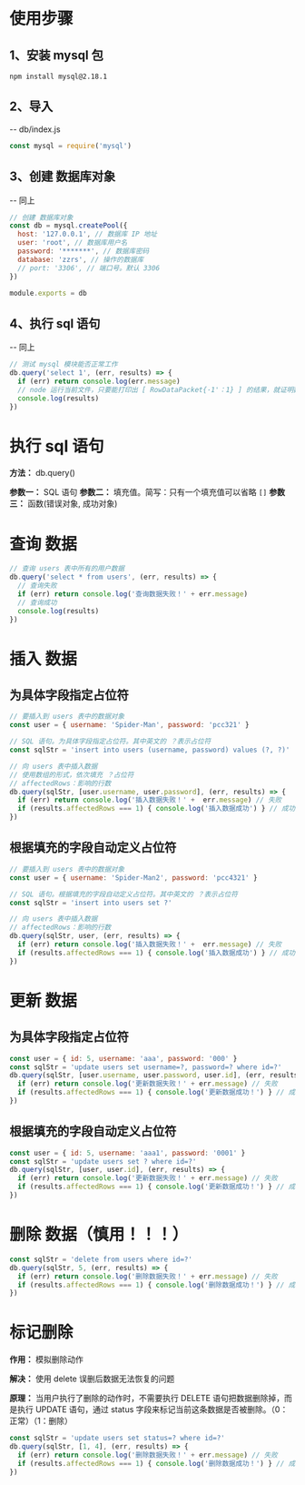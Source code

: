 # 使用步骤
  ## 1、安装 mysql 包
  `npm install mysql@2.18.1`

  ## 2、导入
  -- db/index.js
  ```js
  const mysql = require('mysql')
  ```

  ## 3、创建 数据库对象
  -- 同上
  ```js
  // 创建 数据库对象
  const db = mysql.createPool({
    host: '127.0.0.1', // 数据库 IP 地址
    user: 'root', // 数据库用户名
    password: '*******', // 数据库密码
    database: 'zzrs', // 操作的数据库
    // port: '3306', // 端口号。默认 3306
  })

  module.exports = db
  ```

  ## 4、执行 sql 语句
  -- 同上
  ```js
  // 测试 mysql 模块能否正常工作
  db.query('select 1', (err, results) => {
    if (err) return console.log(err.message)
    // node 运行当前文件，只要能打印出 [ RowDataPacket{·1'：1} ] 的结果，就证明数据库连接正常
    console.log(results)
  })
  ```

# 执行 sql 语句
  **方法：** db.query()

  **参数一：** SQL 语句
  **参数二：** 填充值。简写：只有一个填充值可以省略 `[]`
  **参数三：** 函数(错误对象, 成功对象)

# 查询 数据
  ```js
  // 查询 users 表中所有的用户数据
  db.query('select * from users', (err, results) => {
    // 查询失败
    if (err) return console.log('查询数据失败！' + err.message)
    // 查询成功
    console.log(results)
  })
  ```

# 插入 数据
  ## 为具体字段指定占位符
  ```js
  // 要插入到 users 表中的数据对象
  const user = { username: 'Spider-Man', password: 'pcc321' }

  // SQL 语句。为具体字段指定占位符。其中英文的 ？表示占位符
  const sqlStr = 'insert into users (username, password) values (?, ?)'

  // 向 users 表中插入数据 
  // 使用数组的形式，依次填充 ？占位符
  // affectedRows：影响的行数
  db.query(sqlStr, [user.username, user.password], (err, results) => {
    if (err) return console.log('插入数据失败！' +  err.message) // 失败 
    if (results.affectedRows === 1) { console.log('插入数据成功') } // 成功
  })
  ```

  ## 根据填充的字段自动定义占位符
  ```js
  // 要插入到 users 表中的数据对象
  const user = { username: 'Spider-Man2', password: 'pcc4321' }

  // SQL 语句。根据填充的字段自动定义占位符。其中英文的 ？表示占位符
  const sqlStr = 'insert into users set ?'

  // 向 users 表中插入数据 
  // affectedRows：影响的行数
  db.query(sqlStr, user, (err, results) => {
    if (err) return console.log('插入数据失败！' +  err.message) // 失败 
    if (results.affectedRows === 1) { console.log('插入数据成功') } // 成功
  })
  ```

# 更新 数据
  ## 为具体字段指定占位符
  ```js
  const user = { id: 5, username: 'aaa', password: '000' }
  const sqlStr = 'update users set username=?, password=? where id=?'
  db.query(sqlStr, [user.username, user.password, user.id], (err, results) => {
    if (err) return console.log('更新数据失败！' + err.message) // 失败
    if (results.affectedRows === 1) { console.log('更新数据成功！') } // 成功
  })
  ```

  ## 根据填充的字段自动定义占位符
  ```js
  const user = { id: 5, username: 'aaa1', password: '0001' }
  const sqlStr = 'update users set ? where id=?'
  db.query(sqlStr, [user, user.id], (err, results) => {
    if (err) return console.log('更新数据失败！' + err.message) // 失败
    if (results.affectedRows === 1) { console.log('更新数据成功！') } // 成功
  })
  ```

# 删除 数据（慎用！！！）
  ```js
  const sqlStr = 'delete from users where id=?'
  db.query(sqlStr, 5, (err, results) => {
    if (err) return console.log('删除数据失败！' + err.message) // 失败
    if (results.affectedRows === 1) { console.log('删除数据成功！') } // 成功
  })
  ```

# 标记删除
  **作用：** 模拟删除动作

  **解决：** 使用 delete 误删后数据无法恢复的问题

  **原理：** 当用户执行了删除的动作时，不需要执行 DELETE 语句把数据删除掉，而是执行 UPDATE 语句，通过 status 字段来标记当前这条数据是否被删除。（0：正常）（1：删除）

  ```js
  const sqlStr = 'update users set status=? where id=?'
  db.query(sqlStr, [1, 4], (err, results) => {
    if (err) return console.log('删除数据失败！' + err.message) // 失败
    if (results.affectedRows === 1) { console.log('删除数据成功！') } // 成功
  })
  ```